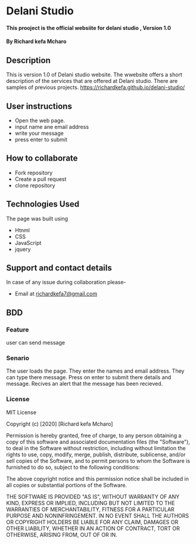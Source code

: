 # Delani Studio
#### This prooject is the official websiite for delani studio , Version 1.0 
#### By **Richard kefa Mcharo**

## Description 
This is version 1.0 of Delani studio website. The wwebsite offers a short description of the services that are offered at Delani studio.
There are samples of previous projects.
https://richardkefa.github.io/delani-studio/

## User instructions 
* Open the web page.
* input name ane email address
* write your message 
* press enter to submit 

## How to collaborate
* Fork repository
* Create a pull request
* clone repository

## Technologies Used
The page was built using
* Htnml
* CSS
* JavaScript
* jquery
## Support and contact details
In case of any issue during collaboration please-
* Email at richardkefa7@gmail.com
## BDD
### Feature 
user can send message
### Senario
The user loads the page.
They enter the names and email address.
They can type there message.
Press on enter to submit there details and message.
Recives an alert that the message has been recieved.

### License
MIT License

Copyright (c) [2020] [Richard kefa Mcharo]

Permission is hereby granted, free of charge, to any person obtaining a copy
of this software and associated documentation files (the "Software"), to deal
in the Software without restriction, including without limitation the rights
to use, copy, modify, merge, publish, distribute, sublicense, and/or sell
copies of the Software, and to permit persons to whom the Software is
furnished to do so, subject to the following conditions:

The above copyright notice and this permission notice shall be included in all
copies or substantial portions of the Software.

THE SOFTWARE IS PROVIDED "AS IS", WITHOUT WARRANTY OF ANY KIND, EXPRESS OR
IMPLIED, INCLUDING BUT NOT LIMITED TO THE WARRANTIES OF MERCHANTABILITY,
FITNESS FOR A PARTICULAR PURPOSE AND NONINFRINGEMENT. IN NO EVENT SHALL THE
AUTHORS OR COPYRIGHT HOLDERS BE LIABLE FOR ANY CLAIM, DAMAGES OR OTHER
LIABILITY, WHETHER IN AN ACTION OF CONTRACT, TORT OR OTHERWISE, ARISING FROM,
OUT OF OR IN.
